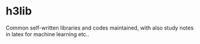 # h3lib
Common self-written libraries and codes maintained, with also study notes in latex for machine learning etc.. 
